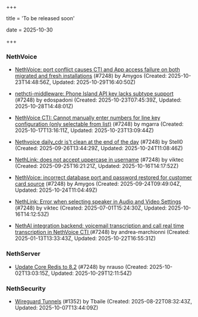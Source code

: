 +++

title = 'To be released soon'

date = 2025-10-30

+++

### NethVoice

- [NethVoice: port conflict causes CTI and App access failure on both migrated and fresh installations](https://github.com/NethServer/dev/issues/7695) (#7248) by Amygos (Created: 2025-10-23T14:48:56Z, Updated: 2025-10-29T16:40:50Z)

- [nethcti-middleware: Phone Island API key lacks subtype support](https://github.com/NethServer/dev/issues/7694) (#7248) by edospadoni (Created: 2025-10-23T07:45:39Z, Updated: 2025-10-28T14:48:01Z)

- [NethVoice CTI: Cannot manually enter numbers for line key configuration (only selectable from list)](https://github.com/NethServer/dev/issues/7683) (#7248) by mgarra (Created: 2025-10-17T13:16:11Z, Updated: 2025-10-23T13:09:44Z)

- [Nethvoice daily_cdr is't clean at the end of the day](https://github.com/NethServer/dev/issues/7658) (#7248) by Stell0 (Created: 2025-09-26T13:44:29Z, Updated: 2025-10-24T11:08:46Z)

- [NethLink: does not accept uppercase in username](https://github.com/NethServer/dev/issues/7656) (#7248) by viktec (Created: 2025-09-25T16:21:21Z, Updated: 2025-10-16T14:17:52Z)

- [NethVoice: incorrect database port and password restored for customer card source](https://github.com/NethServer/dev/issues/7654) (#7248) by Amygos (Created: 2025-09-24T09:49:04Z, Updated: 2025-10-24T11:04:49Z)

- [NethLink: Error when selecting speaker in Audio and Video Settings](https://github.com/NethServer/dev/issues/7538) (#7248) by viktec (Created: 2025-07-01T15:24:30Z, Updated: 2025-10-16T14:12:53Z)

- [NethAI integration backend: voicemail transcription and call real time transcription in NethVoice CTI ](https://github.com/NethServer/dev/issues/7248) (#7248) by andrea-marchionni (Created: 2025-01-13T13:33:43Z, Updated: 2025-10-22T16:55:31Z)

### NethServer

- [Update Core Redis to 8.2](https://github.com/NethServer/dev/issues/7676) (#7248) by nrauso (Created: 2025-10-02T13:03:15Z, Updated: 2025-10-29T12:11:54Z)

### NethSecurity

- [Wireguard Tunnels](https://github.com/NethServer/nethsecurity/issues/1352) (#1352) by Tbaile (Created: 2025-08-22T08:32:43Z, Updated: 2025-10-07T13:44:09Z)

